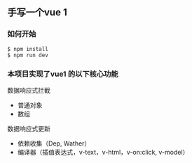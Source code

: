 ## 手写一个vue 1

### 如何开始

```
$ npm install
$ npm run dev 
```

### 本项目实现了vue1 的以下核心功能

数据响应式拦截
- 普通对象
- 数组

数据响应式更新
- 依赖收集（Dep, Wather）
- 编译器（插值表达式，v-text，v-html，v-on:click, v-model）


